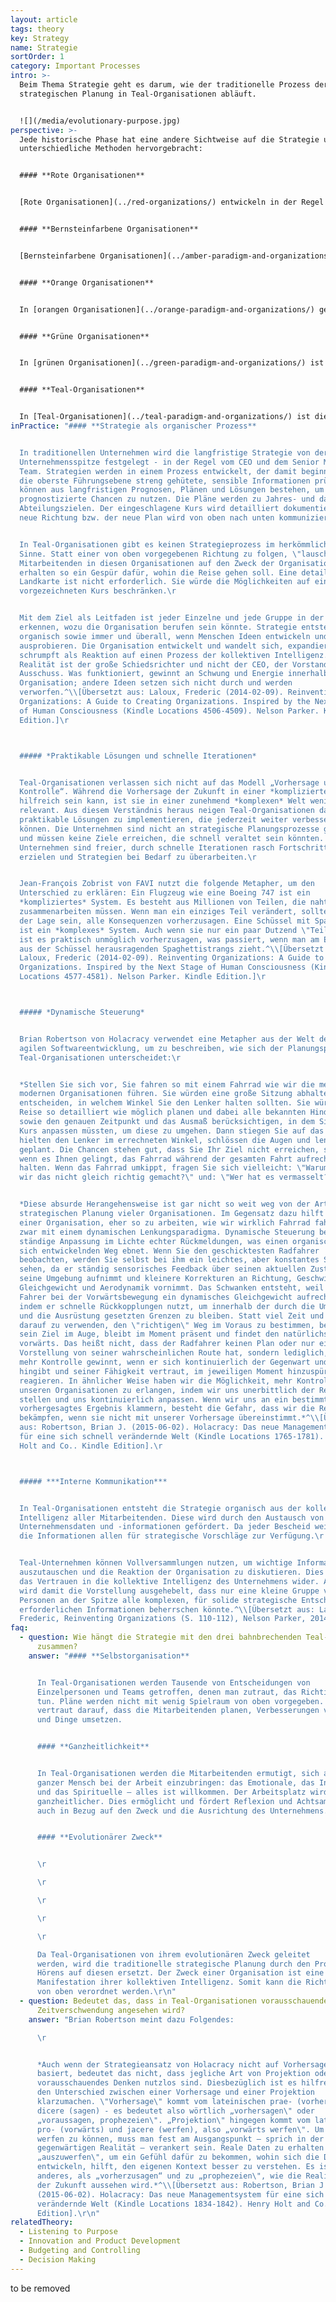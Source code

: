 ```yaml
---
layout: article
tags: theory
key: Strategy
name: Strategie
sortOrder: 1
category: Important Processes
intro: >-
  Beim Thema Strategie geht es darum, wie der traditionelle Prozess der
  strategischen Planung in Teal-Organisationen abläuft.


  ![](/media/evolutionary-purpose.jpg)
perspective: >-
  Jede historische Phase hat eine andere Sichtweise auf die Strategie und
  unterschiedliche Methoden hervorgebracht:


  #### **Rote Organisationen**


  [Rote Organisationen](../red-organizations/) entwickeln in der Regel keine langfristigen, über das Überleben hinausgehenden Ziele oder Strategien. Die Oberhäupter streben nach kurzfristigen Gewinnen, um ihre Macht zu erhalten und auf Chancen und Risiken in dem Moment zu reagieren, wenn sie entstehen.


  #### **Bernsteinfarbene Organisationen**


  [Bernsteinfarbene Organisationen](../amber-paradigm-and-organizations/) können Strategien entwickeln, legen aber keinen Wert darauf, da die Welt als relativ unveränderlich und vorhersehbar betrachtet wird. Der Schwerpunkt liegt vielmehr auf Prozessen. Wenn Strategien entwickelt werden, dann geschieht dies nur an der Spitze der Hierarchie. Entscheidungen werden den Mitarbeitenden am unteren Ende der Pyramide mitgeteilt und Informationen nur bei Bedarf weitergegeben.


  #### **Orange Organisationen**


  In [orangen Organisationen](../orange-paradigm-and-organizations/) gewinnt die Strategie an Bedeutung, da die Welt als immer dynamischer wahrgenommen wird. Sie scheint zwar zunehmend kompliziert, aber immer noch berechenbar zu sein. Die Strategie ist im Allgemeinen weiterhin ein von oben nach unten gerichteter Prozess, der jedoch von „Befehl und Kontrolle“ zu „Vorhersage und Kontrolle“ übergeht. Um einen Wettbewerbsvorteil zu erlangen, müssen nach dem Orangen-Paradigma große Teile der Organisation befähigt werden und einen gewissen Spielraum für eigenständiges Denken und Handeln erhalten. Daraus entstand das "Management by Objectives": Die oberste Führungsebene gibt im Sinne des zu erreichenden Ergebnisses die Richtung sowie kaskadenartig Ziele und Meilensteine vor. Dies hat zu den bekannten Prozessen wie regelmäßige strategische Planung, jährliche Budgetierung, Balanced Scorecards und Leistungsindikatoren geführt.


  #### **Grüne Organisationen**


  In [grünen Organisationen](../green-paradigm-and-organizations/) ist die Struktur weiter dezentralisiert: Die unteren Ränge erhalten zunehmend mehr Befugnisse, und eine der Hauptaufgaben der Führungskräfte besteht darin, dies zu fördern. Grüne Organisationen behalten jedoch in der Regel eine gewisse hierarchische Struktur bei, wobei die strategische Ausrichtung hauptsächlich von der Unternehmensspitze kommt. Die Strategie wird in den Dienst des Zwecks gestellt, der über die orangen Ziele von Gewinn und Profit hinausgeht.


  #### **Teal-Organisationen**


  In [Teal-Organisationen](../teal-paradigm-and-organizations/) ist die Macht verteilt. Selbstmanagement ersetzt die Hierarchie. Strategisches Denken kann überall stattfinden – nicht nur in der Unternehmensspitze. Teammitglieder können Ratschläge erteilen, Initiativen vorschlagen und Veränderungen empfehlen, solange sie sich dabei mit Betroffenen und Beteiligten beraten. Die Nutzung dieses Beratungsprozesses ist die entscheidende Voraussetzung. Strategie ist untrennbar mit dem Zweck verbunden, und die herkömmliche strategische Planung wird durch "Hören auf den Zweck" ersetzt.
inPractice: "#### **Strategie als organischer Prozess**


  In traditionellen Unternehmen wird die langfristige Strategie von der
  Unternehmensspitze festgelegt - in der Regel vom CEO und dem Senior Management
  Team. Strategien werden in einem Prozess entwickelt, der damit beginnt, dass
  die oberste Führungsebene streng gehütete, sensible Informationen prüft. Diese
  können aus langfristigen Prognosen, Plänen und Lösungen bestehen, um
  prognostizierte Chancen zu nutzen. Die Pläne werden zu Jahres- und dann zu
  Abteilungszielen. Der eingeschlagene Kurs wird detailliert dokumentiert. Die
  neue Richtung bzw. der neue Plan wird von oben nach unten kommuniziert.\r


  In Teal-Organisationen gibt es keinen Strategieprozess im herkömmlichen
  Sinne. Statt einer von oben vorgegebenen Richtung zu folgen, \"lauschen\" die
  Mitarbeitenden in diesen Organisationen auf den Zweck der Organisation und
  erhalten so ein Gespür dafür, wohin die Reise gehen soll. Eine detaillierte
  Landkarte ist nicht erforderlich. Sie würde die Möglichkeiten auf einen engen,
  vorgezeichneten Kurs beschränken.\r


  Mit dem Ziel als Leitfaden ist jeder Einzelne und jede Gruppe in der Lage zu
  erkennen, wozu die Organisation berufen sein könnte. Strategie entsteht
  organisch sowie immer und überall, wenn Menschen Ideen entwickeln und
  ausprobieren. Die Organisation entwickelt und wandelt sich, expandiert oder
  schrumpft als Reaktion auf einen Prozess der kollektiven Intelligenz. Die
  Realität ist der große Schiedsrichter und nicht der CEO, der Vorstand oder ein
  Ausschuss. Was funktioniert, gewinnt an Schwung und Energie innerhalb der
  Organisation; andere Ideen setzen sich nicht durch und werden
  verworfen.^\\[Übersetzt aus: Laloux, Frederic (2014-02-09). Reinventing
  Organizations: A Guide to Creating Organizations. Inspired by the Next Stage
  of Human Consciousness (Kindle Locations 4506-4509). Nelson Parker. Kindle
  Edition.]\r



  ##### *Praktikable Lösungen und schnelle Iterationen*


  Teal-Organisationen verlassen sich nicht auf das Modell „Vorhersage und
  Kontrolle“. Während die Vorhersage der Zukunft in einer *komplizierten* Welt
  hilfreich sein kann, ist sie in einer zunehmend *komplexen* Welt weniger
  relevant. Aus diesem Verständnis heraus neigen Teal-Organisationen dazu, heute
  praktikable Lösungen zu implementieren, die jederzeit weiter verbessert werden
  können. Die Unternehmen sind nicht an strategische Planungsprozesse gebunden
  und müssen keine Ziele erreichen, die schnell veraltet sein könnten. Diese
  Unternehmen sind freier, durch schnelle Iterationen rasch Fortschritte zu
  erzielen und Strategien bei Bedarf zu überarbeiten.\r


  Jean-François Zobrist von FAVI nutzt die folgende Metapher, um den
  Unterschied zu erklären: Ein Flugzeug wie eine Boeing 747 ist ein
  *kompliziertes* System. Es besteht aus Millionen von Teilen, die nahtlos
  zusammenarbeiten müssen. Wenn man ein einziges Teil verändert, sollte man in
  der Lage sein, alle Konsequenzen vorherzusagen. Eine Schüssel mit Spaghetti
  ist ein *komplexes* System. Auch wenn sie nur ein paar Dutzend \"Teile\" hat,
  ist es praktisch unmöglich vorherzusagen, was passiert, wenn man am Ende eines
  aus der Schüssel herausragenden Spaghettistrangs zieht.^\\[Übersetzt aus:
  Laloux, Frederic (2014-02-09). Reinventing Organizations: A Guide to Creating
  Organizations. Inspired by the Next Stage of Human Consciousness (Kindle
  Locations 4577-4581). Nelson Parker. Kindle Edition.]\r



  ##### *Dynamische Steuerung*


  Brian Robertson von Holacracy verwendet eine Metapher aus der Welt der
  agilen Softwareentwicklung, um zu beschreiben, wie sich der Planungsprozess in
  Teal-Organisationen unterscheidet:\r


  *Stellen Sie sich vor, Sie fahren so mit einem Fahrrad wie wir die meisten
  modernen Organisationen führen. Sie würden eine große Sitzung abhalten, um zu
  entscheiden, in welchem Winkel Sie den Lenker halten sollten. Sie würden Ihre
  Reise so detailliert wie möglich planen und dabei alle bekannten Hindernisse
  sowie den genauen Zeitpunkt und das Ausmaß berücksichtigen, in dem Sie Ihren
  Kurs anpassen müssten, um diese zu umgehen. Dann stiegen Sie auf das Fahrrad,
  hielten den Lenker im errechneten Winkel, schlössen die Augen und lenkten wie
  geplant. Die Chancen stehen gut, dass Sie Ihr Ziel nicht erreichen, selbst
  wenn es Ihnen gelingt, das Fahrrad während der gesamten Fahrt aufrecht zu
  halten. Wenn das Fahrrad umkippt, fragen Sie sich vielleicht: \"Warum haben
  wir das nicht gleich richtig gemacht?\" und: \"Wer hat es vermasselt?\"*\r


  *Diese absurde Herangehensweise ist gar nicht so weit weg von der Art der
  strategischen Planung vieler Organisationen. Im Gegensatz dazu hilft Holacracy
  einer Organisation, eher so zu arbeiten, wie wir wirklich Fahrrad fahren, und
  zwar mit einem dynamischen Lenkungsparadigma. Dynamische Steuerung bedeutet
  ständige Anpassung im Lichte echter Rückmeldungen, was einen organischeren und
  sich entwickelnden Weg ebnet. Wenn Sie den geschicktesten Radfahrer
  beobachten, werden Sie selbst bei ihm ein leichtes, aber konstantes Schwanken
  sehen, da er ständig sensorisches Feedback über seinen aktuellen Zustand und
  seine Umgebung aufnimmt und kleinere Korrekturen an Richtung, Geschwindigkeit,
  Gleichgewicht und Aerodynamik vornimmt. Das Schwanken entsteht, weil der
  Fahrer bei der Vorwärtsbewegung ein dynamisches Gleichgewicht aufrechterhält,
  indem er schnelle Rückkopplungen nutzt, um innerhalb der durch die Umgebung
  und die Ausrüstung gesetzten Grenzen zu bleiben. Statt viel Zeit und Energie
  darauf zu verwenden, den \"richtigen\" Weg im Voraus zu bestimmen, behält er
  sein Ziel im Auge, bleibt im Moment präsent und findet den natürlichsten Weg
  vorwärts. Das heißt nicht, dass der Radfahrer keinen Plan oder nur eine
  Vorstellung von seiner wahrscheinlichen Route hat, sondern lediglich, dass er
  mehr Kontrolle gewinnt, wenn er sich kontinuierlich der Gegenwart und Realität
  hingibt und seiner Fähigkeit vertraut, im jeweiligen Moment hinzuspüren und zu
  reagieren. In ähnlicher Weise haben wir die Möglichkeit, mehr Kontrolle in
  unseren Organisationen zu erlangen, indem wir uns unerbittlich der Realität
  stellen und uns kontinuierlich anpassen. Wenn wir uns an ein bestimmtes
  vorhergesagtes Ergebnis klammern, besteht die Gefahr, dass wir die Realität
  bekämpfen, wenn sie nicht mit unserer Vorhersage übereinstimmt.*^\\[Übersetzt
  aus: Robertson, Brian J. (2015-06-02). Holacracy: Das neue Managementsystem
  für eine sich schnell verändernde Welt (Kindle Locations 1765-1781). Henry
  Holt and Co.. Kindle Edition].\r



  ##### ***Interne Kommunikation***


  In Teal-Organisationen entsteht die Strategie organisch aus der kollektiven
  Intelligenz aller Mitarbeitenden. Diese wird durch den Austausch von
  Unternehmensdaten und -informationen gefördert. Da jeder Bescheid weiß, stehen
  die Informationen allen für strategische Vorschläge zur Verfügung.\r


  Teal-Unternehmen können Vollversammlungen nutzen, um wichtige Informationen
  auszutauschen und die Reaktion der Organisation zu diskutieren. Dies spiegelt
  das Vertrauen in die kollektive Intelligenz des Unternehmens wider. Außerdem
  wird damit die Vorstellung ausgehebelt, dass nur eine kleine Gruppe von
  Personen an der Spitze alle komplexen, für solide strategische Entscheidungen
  erforderlichen Informationen beherrschen könnte.^\\[Übersetzt aus: Laloux,
  Frederic, Reinventing Organizations (S. 110-112), Nelson Parker, 2014].\r\n"
faq:
  - question: Wie hängt die Strategie mit den drei bahnbrechenden Teal-Elementen
      zusammen?
    answer: "#### **Selbstorganisation**


      In Teal-Organisationen werden Tausende von Entscheidungen von
      Einzelpersonen und Teams getroffen, denen man zutraut, das Richtige zu
      tun. Pläne werden nicht mit wenig Spielraum von oben vorgegeben. Man
      vertraut darauf, dass die Mitarbeitenden planen, Verbesserungen vornehmen
      und Dinge umsetzen.


      #### **Ganzheitlichkeit**


      In Teal-Organisationen werden die Mitarbeitenden ermutigt, sich als
      ganzer Mensch bei der Arbeit einzubringen: das Emotionale, das Intuitive
      und das Spirituelle – alles ist willkommen. Der Arbeitsplatz wird dadurch
      ganzheitlicher. Dies ermöglicht und fördert Reflexion und Achtsamkeit,
      auch in Bezug auf den Zweck und die Ausrichtung des Unternehmens.


      #### **Evolutionärer Zweck**


      \r

      \r

      \r

      \r

      \r

      Da Teal-Organisationen von ihrem evolutionären Zweck geleitet
      werden, wird die traditionelle strategische Planung durch den Prozess des
      Hörens auf diesen ersetzt. Der Zweck einer Organisation ist eine
      Manifestation ihrer kollektiven Intelligenz. Somit kann die Richtung nicht
      von oben verordnet werden.\r\n"
  - question: Bedeutet das, dass in Teal-Organisationen vorausschauendes Denken als
      Zeitverschwendung angesehen wird?
    answer: "Brian Robertson meint dazu Folgendes:

      \r


      *Auch wenn der Strategieansatz von Holacracy nicht auf Vorhersagen
      basiert, bedeutet das nicht, dass jegliche Art von Projektion oder
      vorausschauendes Denken nutzlos sind. Diesbezüglich ist es hilfreich, sich
      den Unterschied zwischen einer Vorhersage und einer Projektion
      klarzumachen. \"Vorhersage\" kommt vom lateinischen prae- (vorher) und
      dicere (sagen) - es bedeutet also wörtlich „vorhersagen\" oder
      „voraussagen, prophezeien\". „Projektion\" hingegen kommt vom lateinischen
      pro- (vorwärts) und jacere (werfen), also „vorwärts werfen\". Um vorwärts
      werfen zu können, muss man fest am Ausgangspunkt – sprich in der
      gegenwärtigen Realität – verankert sein. Reale Daten zu erhalten und sie
      „auszuwerfen\", um ein Gefühl dafür zu bekommen, wohin sich die Dinge
      entwickeln, hilft, den eigenen Kontext besser zu verstehen. Es ist etwas
      anderes, als „vorherzusagen“ und zu „prophezeien\", wie die Realität in
      der Zukunft aussehen wird.*^\\[Übersetzt aus: Robertson, Brian J.
      (2015-06-02). Holacracy: Das neue Managementsystem für eine sich rasant
      verändernde Welt (Kindle Locations 1834-1842). Henry Holt and Co.. Kindle
      Edition].\r\n"
relatedTheory:
  - Listening to Purpose
  - Innovation and Product Development
  - Budgeting and Controlling
  - Decision Making
---
```

to be removed